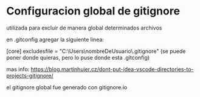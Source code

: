 # Configuracion global de gitignore

utilizada para excluir de manera global determinados archivos

en .gitconfig agregar la siguiente linea:

[core]
excludesfile = \"C:\\Users\\nombreDeUsuario\\.gitignore\" (se puede poner donde quieras, pero lo puse donde esta .gitconfig)

mas info: https://blog.martinhujer.cz/dont-put-idea-vscode-directories-to-projects-gitignore/

el gitignore global fue generado con gitignore.io
